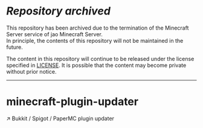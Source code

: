 # _Repository archived_

This repository has been archived due to the termination of the Minecraft Server service of jao Minecraft Server.  
In principle, the contents of this repository will not be maintained in the future.

The content in this repository will continue to be released under the license specified in [LICENSE](LICENSE). It is possible that the content may become private without prior notice.

---

# minecraft-plugin-updater

↗️ Bukkit / Spigot / PaperMC plugin updater
